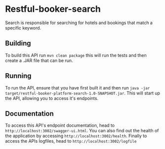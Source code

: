 # Restful-booker-search

Search is responsible for searching for hotels and bookings that match a specific keyword.

## Building

To build this API run ```mvn clean package``` this will run the tests and then create a .JAR file that can be run.

## Running

To run the API, ensure that you have first built it and then run ```java -jar target/restful-booker-platform-search-1.0-SNAPSHOT.jar```. This will start up the API, allowing you to access it's endpoints.

## Documentation

To access this API's endpoint documentation, head to ```http://localhost:3002/swagger-ui.html```. You can also find out the health of the application by accessing ```http://localhost:3002/health```. Finally to access the APIs logfiles, head to ```http://localhost:3002/logfile```